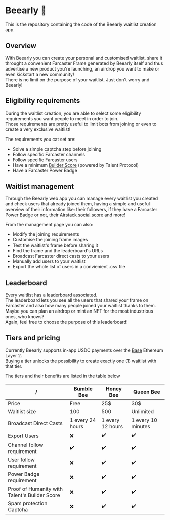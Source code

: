 # Beearly 🐝

This is the repository containing the code of the Beearly waitlist creation app.

## Overview

With Beearly you can create your personal and customised waitlist, share it throught a convenient Farcaster Frame generated by Beearly itself and thus advertise a new product you're launching, an airdrop you want to make or even kickstart a new community!\
There is no limit on the purpose of your waitlist. Just don't worry and Beearly!

## Eligibility requirements

During the waitlist creation, you are able to select some eligibility requirements you want people to meet in order to join.\
Those requirements are pretty useful to limit bots from joining or even to create a very exclusive waitlist!

The requirements you cat set are:

- Solve a simple captcha step before joining
- Follow specific Farcaster channels
- Follow specific Farcaster users
- Have a minimum [Builder Score](https://talentprotocol.notion.site/Builder-Score-FAQ-4e07c8df13514ce79661ed0d776d4741) (powered by Talent Protocol)
- Have a Farcaster Power Badge

## Waitlist management

Through the Beearly web app you can manage every waitlist you created and check users that already joined them, having a simple and useful overview of their information like: their followers, if they have a Farcaster Power Badge or not, their [Airstack social score](https://docs.airstack.xyz/airstack-docs-and-faqs/farcaster/farcaster/social-capital) and more!

From the management page you can also:

- Modify the joining requirements
- Customise the joining frame images
- Test the waitlist's frame before sharing it
- Find the frame and the leaderboard's URLs
- Broadcast Farcaster direct casts to your users
- Manually add users to your waitlist
- Export the whole list of users in a convienient .csv file

## Leaderboard

Every waitlist has a leaderboard associated.\
The leaderboard lets you see all the users that shared your frame on Farcaster and also how many people joined your waitlist thanks to them.\
Maybe you can plan an airdrop or mint an NFT for the most industrious ones, who knows?\
Again, feel free to choose the purpose of this leaderboard!

## Tiers and pricing

Currently Beearly supports in-app USDC payments over the [Base](https://www.base.org/) Ethereum Layer 2.\
Buying a tier unlocks the possibility to create exactly one (1) waitlist with that tier.

The tiers and their benefits are listed in the table below

| /                                             | Bumble Bee       | Honey Bee        | Queen Bee          |
| --------------------------------------------- | ---------------- | ---------------- | ------------------ |
| Price                                         | Free             | 25$              | 30$                |
| Waitlist size                                 | 100              | 500              | Unlimited          |
| Broadcast Direct Casts                        | 1 every 24 hours | 1 every 12 hours | 1 every 10 minutes |
| Export Users                                  | ❌               | ✔️               | ✔️                 |
| Channel follow requirement                    | ✔️               | ✔️               | ✔️                 |
| User follow requirement                       | ❌               | ✔️               | ✔️                 |
| Power Badge requirement                       | ❌               | ✔️               | ✔️                 |
| Proof of Humanity with Talent's Builder Score | ❌               | ✔️               | ✔️                 |
| Spam protection Captcha                       | ❌               | ✔️               | ✔️                 |
